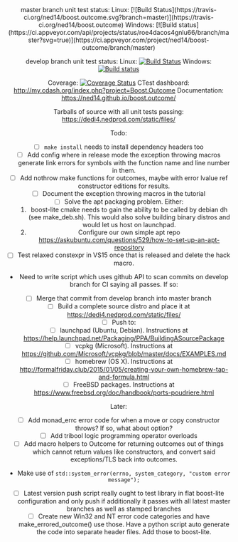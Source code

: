 <center>
master branch unit test status: Linux: [![Build Status](https://travis-ci.org/ned14/boost.outcome.svg?branch=master)](https://travis-ci.org/ned14/boost.outcome) Windows: [![Build status](https://ci.appveyor.com/api/projects/status/roe4dacos4gnlu66/branch/master?svg=true)](https://ci.appveyor.com/project/ned14/boost-outcome/branch/master)

develop branch unit test status: Linux: [![Build Status](https://travis-ci.org/ned14/boost.outcome.svg?branch=develop)](https://travis-ci.org/ned14/boost.outcome) Windows: [![Build status](https://ci.appveyor.com/api/projects/status/roe4dacos4gnlu66/branch/develop?svg=true)](https://ci.appveyor.com/project/ned14/boost-outcome/branch/develop)

Coverage: [![Coverage Status](https://coveralls.io/repos/ned14/boost.outcome/badge.svg?branch=master)](https://coveralls.io/r/ned14/boost.outcome?branch=master) CTest dashboard: http://my.cdash.org/index.php?project=Boost.Outcome Documentation: https://ned14.github.io/boost.outcome/

Tarballs of source with all unit tests passing: https://dedi4.nedprod.com/static/files/

Todo:
 - [ ] `make install` needs to install dependency headers too
 - [ ] Add config where in release mode the exception throwing macros generate link errors
for symbols with the function name and line number in them.
 - [ ] Add nothrow make functions for outcomes, maybe with error lvalue ref constructor editions for results.
 - [ ] Document the exception throwing macros in the tutorial
 - [ ] Solve the apt packaging problem. Either:
   1. boost-lite cmake needs to gain the ability to be called by debian dh (see make_deb.sh).
   This would also solve building binary distros and would let us host on launchpad.
   2. Configure our own simple apt repo https://askubuntu.com/questions/529/how-to-set-up-an-apt-repository
 - [ ] Test relaxed constexpr in VS15 once that is released and delete the hack macro.
 - Need to write script which uses github API to scan commits on develop branch for CI
saying all passes. If so:
  - [ ] Merge that commit from develop branch into master branch
  - [ ] Build a complete source distro and place it at https://dedi4.nedprod.com/static/files/
  - [ ] Push to:
   - [ ] launchpad (Ubuntu, Debian). Instructions at https://help.launchpad.net/Packaging/PPA/BuildingASourcePackage
   - [ ] vcpkg (Microsoft). Instructions at https://github.com/Microsoft/vcpkg/blob/master/docs/EXAMPLES.md
   - [ ] homebrew (OS X). Instructions at http://formalfriday.club/2015/01/05/creating-your-own-homebrew-tap-and-formula.html
   - [ ] FreeBSD packages. Instructions at https://www.freebsd.org/doc/handbook/ports-poudriere.html
 
Later:
 - [ ] Add monad_errc error code for when a move or copy constructor throws? If so, what about option<T>?
 - [ ] Add tribool logic programming operator overloads
 - [ ] Add macro helpers to Outcome for returning outcomes out of things which cannot return values
like constructors, and convert said exceptions/TLS back into outcomes.
  - Make use of `std::system_error(errno, system_category, "custom error message");`
 - [ ] Latest version push script really ought to test library in flat boost-lite configuration
and only push if additionally it passes with all latest master branches as well as stamped branches
 - [ ] Create new Win32 and NT error code categories and have make_errored_outcome() use those.
 Have a python script auto generate the code into separate header files. Add those to boost-lite.

</center>
